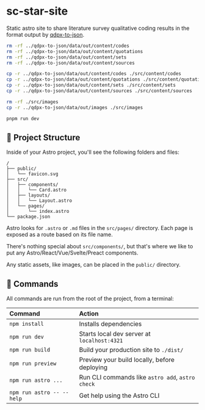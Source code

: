# sc-star-site

Static astro site to share literature survey qualitative coding results in the format output by [qdpx-to-json](https://github.com/keller-mark/qdpx-to-json).


```sh
rm -rf ../qdpx-to-json/data/out/content/codes
rm -rf ../qdpx-to-json/data/out/content/quotations
rm -rf ../qdpx-to-json/data/out/content/sets
rm -rf ../qdpx-to-json/data/out/content/sources

cp -r ../qdpx-to-json/data/out/content/codes ./src/content/codes
cp -r ../qdpx-to-json/data/out/content/quotations ./src/content/quotations
cp -r ../qdpx-to-json/data/out/content/sets ./src/content/sets
cp -r ../qdpx-to-json/data/out/content/sources ./src/content/sources

rm -rf ./src/images
cp -r ../qdpx-to-json/data/out/images ./src/images

pnpm run dev
```


## 🚀 Project Structure

Inside of your Astro project, you'll see the following folders and files:

```text
/
├── public/
│   └── favicon.svg
├── src/
│   ├── components/
│   │   └── Card.astro
│   ├── layouts/
│   │   └── Layout.astro
│   └── pages/
│       └── index.astro
└── package.json
```

Astro looks for `.astro` or `.md` files in the `src/pages/` directory. Each page is exposed as a route based on its file name.

There's nothing special about `src/components/`, but that's where we like to put any Astro/React/Vue/Svelte/Preact components.

Any static assets, like images, can be placed in the `public/` directory.

## 🧞 Commands

All commands are run from the root of the project, from a terminal:

| Command                   | Action                                           |
| :------------------------ | :----------------------------------------------- |
| `npm install`             | Installs dependencies                            |
| `npm run dev`             | Starts local dev server at `localhost:4321`      |
| `npm run build`           | Build your production site to `./dist/`          |
| `npm run preview`         | Preview your build locally, before deploying     |
| `npm run astro ...`       | Run CLI commands like `astro add`, `astro check` |
| `npm run astro -- --help` | Get help using the Astro CLI                     |
